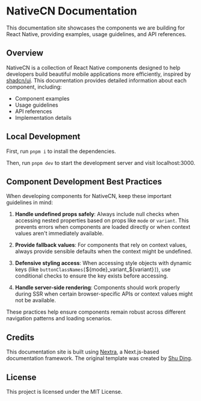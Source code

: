 # NativeCN Documentation

This documentation site showcases the components we are building for React Native, providing examples, usage guidelines, and API references.

## Overview

NativeCN is a collection of React Native components designed to help developers build beautiful mobile applications more efficiently, inspired by [shadcn/ui](https://ui.shadcn.com/). This documentation provides detailed information about each component, including:

- Component examples
- Usage guidelines
- API references
- Implementation details

## Local Development

First, run `pnpm i` to install the dependencies.

Then, run `pnpm dev` to start the development server and visit localhost:3000.

## Component Development Best Practices

When developing components for NativeCN, keep these important guidelines in mind:

1. **Handle undefined props safely**: Always include null checks when accessing nested properties based on props like `mode` or `variant`. This prevents errors when components are loaded directly or when context values aren't immediately available.

2. **Provide fallback values**: For components that rely on context values, always provide sensible defaults when the context might be undefined.

3. **Defensive styling access**: When accessing style objects with dynamic keys (like `buttonClassNames[`${mode}_variant_${variant}`]`), use conditional checks to ensure the key exists before accessing.

4. **Handle server-side rendering**: Components should work properly during SSR when certain browser-specific APIs or context values might not be available.

These practices help ensure components remain robust across different navigation patterns and loading scenarios.

## Credits

This documentation site is built using [Nextra](https://nextra.site), a Next.js-based documentation framework. The original template was created by [Shu Ding](https://github.com/shuding/nextra-docs-template).

## License

This project is licensed under the MIT License.
